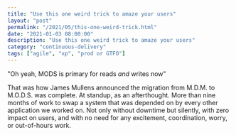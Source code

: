 ```yaml
---
title: "Use this one weird trick to amaze your users"
layout: "post"
permalink: "/2021/05/this-one-weird-trick.html"
date: "2021-01-03 08:00:00"
description: "Use this one weird trick to amaze your users"
category: "continuous-delivery"
tags: ["agile", "xp", "prod or GTFO"]
---
```


"Oh yeah, MODS is primary for reads *and* writes now"

That was how James Mullens announced the migration from M.D.M. to M.O.D.S. was complete. At standup, as an afterthought. More than nine months of work to swap a system that was depended on by every other application we worked on. Not only without downtime but silently, with zero impact on users, and with no need for any excitement, coordination, worry, or out-of-hours work.

<!--more-->


